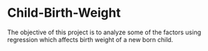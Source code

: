 # Child-Birth-Weight
The objective of this project is to analyze some of the factors using regression which affects birth weight of a new born child.
